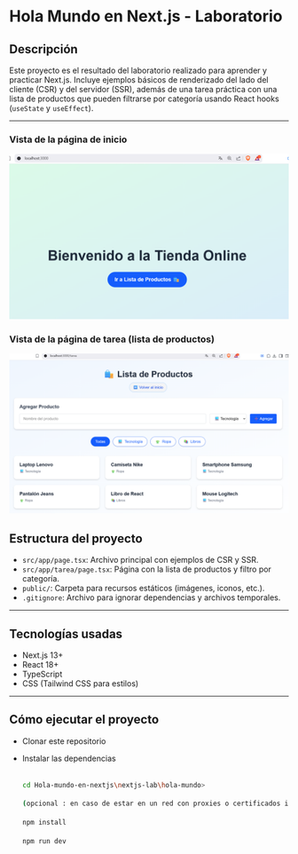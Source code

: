 # Hola Mundo en Next.js - Laboratorio

## Descripción

Este proyecto es el resultado del laboratorio realizado para aprender y practicar Next.js. Incluye ejemplos básicos de renderizado del lado del cliente (CSR) y del servidor (SSR), además de una tarea práctica con una lista de productos que pueden filtrarse por categoría usando React hooks (`useState` y `useEffect`).

---
### Vista de la página de inicio

![Página de inicio](https://github.com/NinaDIV/Hola-mundo-en-nextjs/blob/main/nextjs-lab/hola-mundo/src/imagenes/1.png?raw=true)


### Vista de la página de tarea (lista de productos)

 ![Página de tarea](https://github.com/NinaDIV/Hola-mundo-en-nextjs/blob/main/nextjs-lab/hola-mundo/src/imagenes/2.png?raw=true)


## Estructura del proyecto

- `src/app/page.tsx`: Archivo principal con ejemplos de CSR y SSR.
- `src/app/tarea/page.tsx`: Página con la lista de productos y filtro por categoría.
- `public/`: Carpeta para recursos estáticos (imágenes, iconos, etc.).
- `.gitignore`: Archivo para ignorar dependencias y archivos temporales.
 

---

## Tecnologías usadas

- Next.js 13+
- React 18+
- TypeScript
- CSS (Tailwind CSS para estilos)

---

## Cómo ejecutar el proyecto

- Clonar este repositorio
- Instalar las dependencias

  ```bash

  cd Hola-mundo-en-nextjs\nextjs-lab\hola-mundo>

  (opcional : en caso de estar en un red con proxies o certificados interceptados: npm config set strict-ssl false)
  
  npm install

  npm run dev
